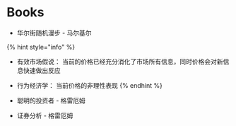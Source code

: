 # Books

* 华尔街随机漫步 - 马尔基尔 

{% hint style="info" %}
* 有效市场假说： 当前的价格已经充分消化了市场所有信息，同时价格会对新信息快速做出反应
* 行为经济学： 当前价格的非理性表现
{% endhint %}



* 聪明的投资者 - 格雷厄姆 



* 证券分析 - 格雷厄姆

